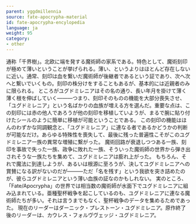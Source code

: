 ```yaml
---
parent: yggdmillennia
source: fate-apocrypha-material
id: fate-apocrypha-encylopedia
language: ja
weight: 95
category:
- other
---
```


通称「千界樹」。北欧に端を発する魔術師の家系である。特色として、魔術刻印が極めて薄いということが挙げられる。薄い、というよりはほとんど存在しないに近い。通常、刻印は血を繋いだ魔術師が後継者であるという証であり、次へ次へと繋いでいくもの。刻印の株分けをすることもあるが、基本的には近親者のみに限られる。
ところがユグドミレニアはその名の通り、長い年月を掛けて薄く薄く根を伸ばしていく———つまり、刻印そのものの機能を大部分喪失させ、「ユグドミレニア」という名ばかりの血族が増える方を選んだ。重要な点は、この刻印には赤の他人であろうが他の刻印を移植していようが、まるで腕に貼り付けたシールのように簡単に移植が可能ということである。
この刻印の機能はほんのわずかな同調観念と、「ユグドミレニア」に連なる者であるかどうかの判断が可能なだけ。あらゆる特殊性を喪失して、最後に残った普遍性こそがこのユグドミレニア一族の異常な増殖に繫がった。
魔術回路が衰退しつつある一族、刻印を事故で失った一族、政争に敗れた一族、そういった魔術師の世界から弾き出されそうな一族たちを集めて、ユグドミレニアは膨れ上がった。
もちろん、それで魔法に到達しようが、あるいは根源に至ろうが、決してユグドミレニアへの賞賛になる訳がないのだが———ただ「名を残す」という我欲を突き詰めたのが、彼らユグドミレニアという薄い血族の証なのかもしれない。
実のところ、「Fate/Apocrypha」の世界では相当数の魔術師が水面下でユグドミレニアに組み込まれている。亜種聖杯戦争を起こしているのも、ユグドミレニアに連なる魔術師たちが多い。それは言うまでもなく、聖杯戦争のデータを集めるためであった。
現在のリーダーはダーニック・プレストーン・ユグドミレニア。原作終了後のリーダーは、カウレス・フォルヴヴェッジ・ユグドミレニア。
